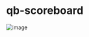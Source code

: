 # qb-scoreboard
![image](https://github.com/911Dev/qb-scoreboard/assets/138296454/ca58779b-aedb-492e-a1bd-e63f860fa8bf)

